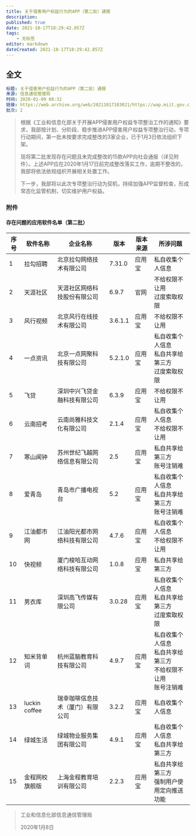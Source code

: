 ```yaml
---
title: 关于侵害用户权益行为的APP（第二批）通报
description: 
published: true
date: 2021-10-17T18:29:42.857Z
tags:
    - 无标签
editor: markdown
dateCreated: 2021-10-17T18:29:42.857Z
---
```


## 全文

```YAML
标题: 关于侵害用户权益行为的APP（第二批）通报
来源: 信息通信管理局
时间: 2020-01-09 08:32
链接: https://web.archive.org/web/20211017103021/https://wap.miit.gov.cn/gyhxxhb/jgsj/xxtxglj/APPqhyhqyzxzzxd/tzgg/art/2020/art_68599cfe84144118b73d13a6d6a3d7aa.html
批次: 2
```

> 根据《工业和信息化部关于开展APP侵害用户权益专项整治工作的通知》要求，我部按计划、分阶段、稳步推进APP侵害用户权益专项整治行动，专项行动期间，第一批未按要求完成整改的3家企业，已于1月3日依法组织下架。
>
> 现将第二批发现存在问题且未完成整改的15款APP向社会通报（详见附件）。上述APP应在2020年1月17日前完成整改落实工作，逾期不整改的，我部将依法依规组织开展相关处置工作。
>
> 下一步，我部将以此次专项整治行动为契机，持续加强APP监督检查，形成常态化监管机制，切实维护用户权益。

### 附件

#### 存在问题的应用软件名单（第二批）

| 序号 | 软件名称       | 企业名称                         | 版本    | 版本来源 | 所涉问题                                                             |
| ---- | -------------- | -------------------------------- | ------- | -------- | -------------------------------------------------------------------- |
| 1    | 拉勾招聘       | 北京拉勾网络技术有限公司         | 7.31.0  | 应用宝   | 私自收集个人信息                                                     |
| 2    | 天涯社区       | 天涯社区网络科技股份有限公司     | 6.9.7   | 官网     | 不给权限不让用<br>过度索取权限                                       |
| 3    | 风行视频       | 北京风行在线技术有限公司         | 3.6.1.1 | 应用宝   | 不给权限不让用                                                       |
| 4    | 一点资讯       | 北京一点网聚科技有限公司         | 5.2.1.0 | 应用宝   | 私自收集个人信息<br>私自共享给第三方<br>过度索取权限                 |
| 5    | 飞贷           | 深圳中兴飞贷金融科技有限公司     | 6.3.9   | 应用宝   | 不给权限不让用                                                       |
| 6    | 云南招考       | 云南尚雅科技文化有限公司         | 2.1.4   | 应用宝   | 私自收集个人信息<br>不给权限不让用                                   |
| 7    | 寒山闻钟       | 苏州世纪飞越网络信息有限公司     | 2.5     | 应用宝   | 私自共享给第三方<br>账号注销难                                       |
| 8    | 爱青岛         | 青岛市广播电视台                 | 5.2     | 应用宝   | 私自收集个人信息<br>私自共享给第三方<br>账号注销难                   |
| 9    | 江油都市网     | 江油阳光都市网络科技有限公司     | 4.7.6   | 应用宝   | 私自收集个人信息<br>不给权限不让用                                   |
| 10   | 快视频         | 厦门梭哈互动网络科技有限公司     | 1.0.8   | 应用宝   | 私自共享给第三方                                                     |
| 11   | 男衣库         | 深圳高飞传媒有限公司             | 3.0.28  | 应用宝   | 私自收集个人信息<br>私自共享给第三方<br>过度索取权限                 |
| 12   | 知米背单词     | 杭州蓝脑教育科技有限公司         | 4.9.7   | 应用宝   | 私自收集个人信息<br>私自共享给第三方<br>不给权限不让用<br>账号注销难 |
| 13   | luckin coffee  | 瑞幸咖啡信息技术（厦门）有限公司 | 3.2.2   | 应用宝   | 私自收集个人信息                                                     |
| 14   | 绿城生活       | 绿城物业服务集团有限公司         | 4.9.1   | 应用宝   | 私自收集个人信息<br>私自共享给第三方                                 |
| 15   | 金程网校旗舰版 | 上海金程教育培训有限公司         | 2.2.3   | 应用宝   | 私自共享给第三方<br>强制用户使用定向推送功能                         |

> 工业和信息化部信息通信管理局
>
> 2020年1月8日
